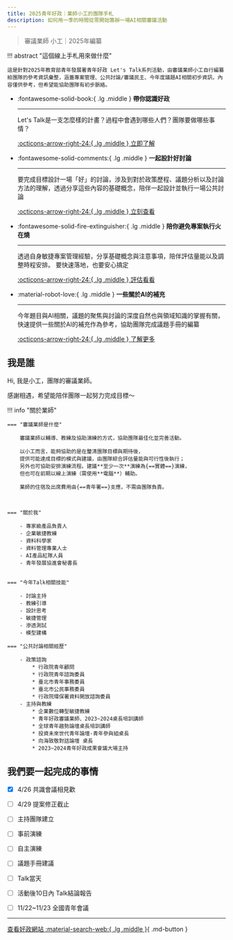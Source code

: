 ```yaml
---
title: 2025青年好政｜業師小工的團隊手札
description: 如何用一季的時間從零開始籌辦一場AI相關審議活動
---
```


> 審議業師 小工｜2025年編纂

!!! abstract "這個線上手札用來做什麼"

	這是針對2025年教育部青年發展署青年好政 Let's Talk系列活動，由審議業師小工自行編纂給團隊的參考資訊彙整，涵蓋專案管理、公共討論/審議民主、今年度議題AI相關初步資訊，內容僅供參考，但希望能協助團隊有初步脈絡。

<div class="grid cards" markdown>

-   :fontawesome-solid-book:{ .lg .middle } __帶你認識好政__

    ---

    Let's Talk是一支怎麼樣的計畫？過程中會遇到哪些人們？團隊要做哪些事情？

    [:octicons-arrow-right-24:{ .lg .middle } 立即了解](/about_lt)

-   :fontawesome-solid-comments:{ .lg .middle } __一起設計好討論__

    ---

    要完成目標設計一場「好」的討論，涉及到對於政策歷程、議題分析以及討論方法的理解，透過分享這些內容的基礎概念，陪伴一起設計並執行一場公共討論

    [:octicons-arrow-right-24:{ .lg .middle } 立刻查看](/talk)

-   :fontawesome-solid-fire-extinguisher:{ .lg .middle } __陪你避免專案執行火在燒__

    ---

    透過自身敏捷專案管理經驗，分享基礎概念與注意事項，陪伴評估量能以及調整時程安排。
    要快速落地，也要安心搞定

    [:octicons-arrow-right-24:{ .lg .middle } 評估看看](/proj.md)

-   :material-robot-love:{ .lg .middle } __一些關於AI的補充__

    ---

    今年題目與AI相關，議題的聚焦與討論的深度自然也與領域知識的掌握有關，快速提供一些關於AI的補充作為參考，協助團隊完成議題手冊的編纂

    [:octicons-arrow-right-24:{ .lg .middle } 了解更多](/AI)

</div>

## 我是誰

Hi, 我是小工，團隊的審議業師。

感謝相遇，希望能陪伴團隊一起努力完成目標～

!!! info "關於業師"

	=== "審議業師是什麼"
		
		審議業師以輔導、教練及協助演練的方式，協助團隊最佳化並完善活動。

		以小工而言，能夠協助的是在釐清團隊目標與期待後，
		提供可能達成目標的模式與建議，由團隊綜合評估量能與可行性後執行；
		另外也可協助安排演練流程。建議**至少一次**演練為{==實體==}演練，
		但也可在前期以線上演練（需使用**電腦**）輔助。

		業師的住宿及出席費用由{==青年署==}支應，不需由團隊負責。
		


    === "關於我"

		- 專家級產品負責人
		- 企業敏捷教練
		- 資料科學家
		- 資料管理專業人士
		- AI產品紅隊人員
		- 青年發展協進會秘書長


    === "今年Talk相關技能"

		- 討論主持
		- 教練引導
		- 設計思考
		- 敏捷管理
		- 滲透測試
		- 模型建構

    === "公共討論相關經歷"

		- 政策諮詢
			* 行政院青年顧問
			* 行政院青年諮詢委員
			* 臺北市青年事務委員
			* 臺北市公民事務委員
			* 行政院環保署資料開放諮詢委員
		- 主持與教練
			* 企業數位轉型敏捷教練
			* 青年好政審議業師、2023~2024桌長培訓講師
			* 全球青年趨勢論壇桌長培訓講師
			* 投資未來世代青年論壇-青年參與組桌長
			* 向海致敬對話論壇 桌長
			* 2023~2024青年好政成果會議大場主持

## 我們要一起完成的事情

- [x] 4/26 共識會議相見歡 
- [ ] 4/29 提案修正截止
- [ ] 主持團隊建立
- [ ] 事前演練
- [ ] 自主演練
- [ ] 議題手冊建議
- [ ] Talk當天
- [ ] 活動後10日內 Talk結論報告
- [ ] 11/22~11/23 全國青年會議


---
[^1]: 關於專案內容以官方最新公告為準


[查看好政網站 :material-search-web:{ .lg .middle }](https://youthhub.yda.gov.tw/){ .md-button }

